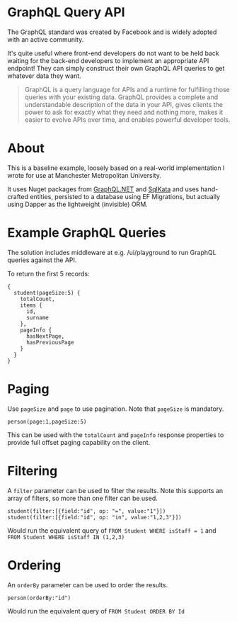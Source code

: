 # GraphQL Query API

The GraphQL standard was created by Facebook and is widely adopted with an active community.

It's quite useful where front-end developers do not want to be held back waiting for the back-end developers to implement an appropriate API endpoint! They can simply construct their own GraphQL API queries to get whatever data they want.

> GraphQL is a query language for APIs and a runtime for fulfilling those queries with your existing data. GraphQL provides a complete and understandable description of the data in your API, gives clients the power to ask for exactly what they need and nothing more, makes it easier to evolve APIs over time, and enables powerful developer tools.

# About

This is a baseline example, loosely based on a real-world implementation I wrote for use at Manchester Metropolitan University.

It uses Nuget packages from [GraphQL.NET](https://github.com/graphql-dotnet/graphql-dotnet) and [SqlKata](https://sqlkata.com/) and uses hand-crafted entities, persisted to a database using EF Migrations, but actually using Dapper as the lightweight (invisible) ORM.

# Example GraphQL Queries

The solution includes middleware at e.g. /ui/playground to run GraphQL queries against the API.

To return the first 5 records:

```
{
  student(pageSize:5) {
    totalCount,
    items {
      id,
      surname
    },
    pageInfo {
      hasNextPage,
      hasPreviousPage
    }
  }
}
```

# Paging

Use `pageSize` and `page` to use pagination. Note that `pageSize` is mandatory.

```
person(page:1,pageSize:5)
```

This can be used with the `totalCount` and `pageInfo` response properties to provide full offset paging capability on the client.

# Filtering

A `filter` parameter can be used to filter the results. Note this supports an array of filters, so more than one filter can be used.

```
student(filter:[{field:"id", op: "=", value:"1"}])
student(filter:[{field:"id", op: "in", value:"1,2,3"}])
```

Would run the equivalent query of `FROM Student WHERE isStaff = 1` and `FROM Student WHERE isStaff IN (1,2,3)`

# Ordering

An `orderBy` parameter can be used to order the results.

```
person(orderBy:"id")
```
Would run the equivalent query of `FROM Student ORDER BY Id`
